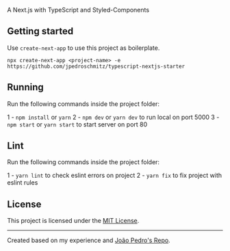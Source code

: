 A Next.js with TypeScript and Styled-Components

## Getting started

Use `create-next-app` to use this project as boilerplate.

```
npx create-next-app <project-name> -e https://github.com/jpedroschmitz/typescript-nextjs-starter
```

## Running

Run the following commands inside the project folder:

1 - `npm install` or `yarn`
2 - `npm dev` or `yarn dev` to run local on port 5000
3 - `npm start` or `yarn start` to start server on port 80

## Lint

Run the following commands inside the project folder:

1 - `yarn lint` to check eslint errors on project
2 - `yarn fix` to fix project with eslint rules


## License

This project is licensed under the [MIT License](LICENSE.md).

---

Created based on my experience and [João Pedro's Repo](https://github.com/jpedroschmitz/typescript-nextjs-starter).
